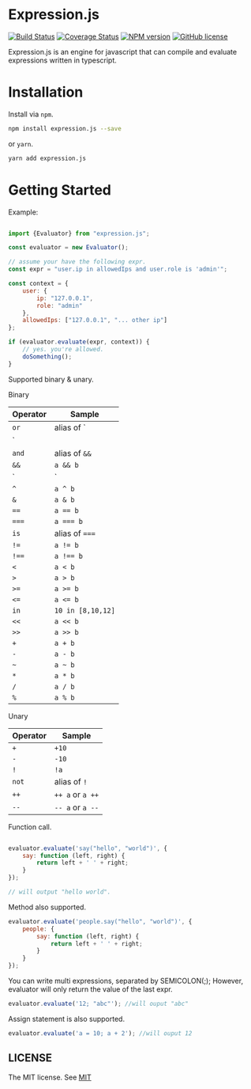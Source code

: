 # Expression.js

[![Build Status](https://img.shields.io/github/workflow/status/slince/expression.js/ci?style=flat-square)](https://github.com/slince/expression.js/actions)
[![Coverage Status](https://img.shields.io/codecov/c/github/slince/expression.js/master?style=flat-square)](https://codecov.io/github/slince/expression.js)
[![NPM version](https://img.shields.io/npm/v/expression.js.svg?style=flat-square)](https://www.npmjs.com/package/expression.js)
[![GitHub license](https://img.shields.io/badge/license-MIT-blue.svg?style=flat-square)](https://github.com/slince/expression.js/blob/master/LICENSE)

Expression.js is an engine for javascript that can compile and evaluate expressions written in typescript.

# Installation

Install via `npm`.

```bash
npm install expression.js --save
```

or `yarn`.

```bash
yarn add expression.js
```

# Getting Started

Example:

```javascript

import {Evaluator} from "expression.js";

const evaluator = new Evaluator();

// assume your have the following expr.
const expr = "user.ip in allowedIps and user.role is 'admin'";

const context = {
    user: {
        ip: "127.0.0.1",
        role: "admin"
    },
    allowedIps: ["127.0.0.1", "... other ip"]
};

if (evaluator.evaluate(expr, context)) {
    // yes. you're allowed.
    doSomething();
}

```

Supported binary & unary.

Binary

|  Operator |  Sample  |  
| --- | --- |
| `or` | alias of `||`  |
| `||` | `a || b` |
| `and` | alias of `&&`  |
| `&&` | `a && b` |
| `|` | `a | b` |
| `^` | `a ^ b` |
| `&` | `a & b` |
| `==` | `a == b` |
| `===` | `a === b` |
| `is` | alias of `===` |
| `!=` | `a != b` |
| `!==` | `a !== b` |
| `<` | `a < b` |
| `>` | `a > b` |
| `>=` | `a >= b` |
| `<=` | `a <= b` |
| `in` | `10 in [8,10,12]` |
| `<<` | `a << b` |
| `>>` | `a >> b` |
| `+` | `a + b` |
| `-` | `a - b` |
| `~` | `a ~ b` |
| `*` | `a * b` |
| `/` | `a / b` |
| `%` | `a % b` |

Unary

| Operator | Sample|
| --- | --- |
| `+` |  `+10` |
| `-` | `-10` |
| `!` | `!a` |
| `not` | alias of `!` |
| `++` | `++ a` or `a ++`|
| `--` | `-- a` or `a --`|

Function call.

```javascript

evaluator.evaluate('say("hello", "world")', {
    say: function (left, right) {
        return left + ' ' + right;
    }
});

// will output "hello world".
```
Method also supported.

```javascript
evaluator.evaluate('people.say("hello", "world")', {
    people: {
        say: function (left, right) {
            return left + ' ' + right;
        }
    }
});
```

You can write multi expressions, separated by SEMICOLON(;); However, evaluator will only return the value of the last expr.


```javascript
evaluator.evaluate('12; "abc"'); //will ouput "abc"
```

Assign statement is also supported.

```javascript
evaluator.evaluate('a = 10; a + 2'); //will ouput 12
```

## LICENSE

The MIT license. See [MIT](https://opensource.org/licenses/MIT)

